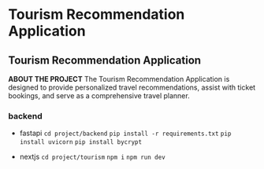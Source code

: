 # Tourism Recommendation Application
## Tourism Recommendation Application

**ABOUT THE PROJECT**
The Tourism Recommendation Application is designed to provide personalized travel recommendations, assist with ticket bookings, and serve as a comprehensive travel planner.

### backend
- fastapi
`cd project/backend`
`pip install -r requirements.txt`
`pip install uvicorn`
`pip install bycrypt`

- nextjs
`cd project/tourism`
`npm i`
`npm run dev`
